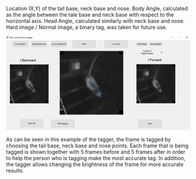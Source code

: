Location (X,Y) of the tail base, neck base and nose.
Body Angle, calculated as the angle between the tale base and neck base with respect to the horizontal axis.
Head Angle, calculated similarly with neck base and nose.
Hard image / Normal image, a binary tag, was taken for future use.


![](visualization/Tagger.png)


As can be seen in this example of the tagger, the frame is tagged by choosing the tail base, neck base and nose points.
Each frame that is being tagged is shown together with 5 frames before and 5 frames after in order to help the person who is tagging make 
the most accurate tag. In addition, the tagger allows changing the brightness of the frame for more accurate results. 

